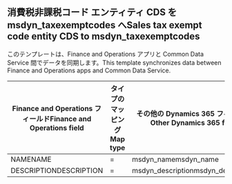 ## <a name="sales-tax-exempt-code-entity-cds-to-msdyn_taxexemptcodes"></a><span data-ttu-id="6ee9e-101">消費税非課税コード エンティティ CDS を msdyn_taxexemptcodes へ</span><span class="sxs-lookup"><span data-stu-id="6ee9e-101">Sales tax exempt code entity CDS to msdyn_taxexemptcodes</span></span>

<span data-ttu-id="6ee9e-102">このテンプレートは、Finance and Operations アプリと Common Data Service 間でデータを同期します。</span><span class="sxs-lookup"><span data-stu-id="6ee9e-102">This template synchronizes data between Finance and Operations apps and Common Data Service.</span></span>

<span data-ttu-id="6ee9e-103">Finance and Operations フィールド</span><span class="sxs-lookup"><span data-stu-id="6ee9e-103">Finance and Operations field</span></span> | <span data-ttu-id="6ee9e-104">タイプのマッピング</span><span class="sxs-lookup"><span data-stu-id="6ee9e-104">Map type</span></span> | <span data-ttu-id="6ee9e-105">その他の Dynamics 365 フィールド</span><span class="sxs-lookup"><span data-stu-id="6ee9e-105">Other Dynamics 365 field</span></span> | <span data-ttu-id="6ee9e-106">既定値</span><span class="sxs-lookup"><span data-stu-id="6ee9e-106">Default value</span></span>
---|---|---|---
<span data-ttu-id="6ee9e-107">NAME</span><span class="sxs-lookup"><span data-stu-id="6ee9e-107">NAME</span></span> | = | <span data-ttu-id="6ee9e-108">msdyn_name</span><span class="sxs-lookup"><span data-stu-id="6ee9e-108">msdyn_name</span></span> | 
<span data-ttu-id="6ee9e-109">DESCRIPTION</span><span class="sxs-lookup"><span data-stu-id="6ee9e-109">DESCRIPTION</span></span> | = | <span data-ttu-id="6ee9e-110">msdyn_description</span><span class="sxs-lookup"><span data-stu-id="6ee9e-110">msdyn_description</span></span> | 
